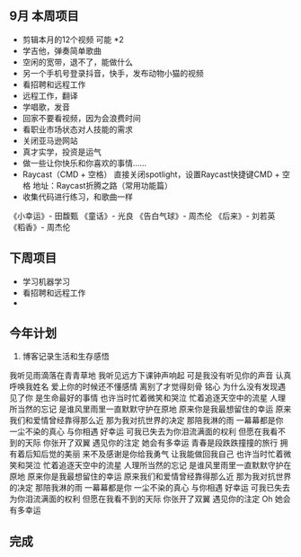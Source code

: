 ## 9月 本周项目

- 剪辑本月的12个视频 可能 *2
- 学吉他，弹奏简单歌曲
- 空闲的宽带，退不了，能做什么
- 另一个手机号登录抖音，快手，发布动物小猫的视频
- 看招聘和远程工作
- 远程工作，翻译
- 学唱歌，发音
- 回家不要看视频，因为会浪费时间
- 看职业市场状态对人技能的需求
- 关闭亚马逊网站
- 真才实学，投资是运气
- 做一些让你快乐和你喜欢的事情......
- Raycast（CMD + 空格）
直接关闭spotlight，设置Raycast快捷键CMD + 空格
地址：Raycast折腾之路（常用功能篇）
- 收集代码进行练习，和歌曲一样

《小幸运》- 田馥甄
《童话》- 光良
《告白气球》- 周杰伦
《后来》- 刘若英
《稻香》- 周杰伦

## 下周项目
- 学习机器学习
- 看招聘和远程工作
-

## 今年计划

1. 博客记录生活和生存感悟


我听见雨滴落在青青草地
我听见远方下课钟声响起
可是我没有听见你的声音
认真 呼唤我姓名
爱上你的时候还不懂感情
离别了才觉得刻骨 铭心
为什么没有发现遇见了你
是生命最好的事情
也许当时忙着微笑和哭泣
忙着追逐天空中的流星
人理所当然的忘记
是谁风里雨里一直默默守护在原地
原来你是我最想留住的幸运
原来我们和爱情曾经靠得那么近
那为我对抗世界的决定
那陪我淋的雨
一幕幕都是你 一尘不染的真心
与你相遇 好幸运
可我已失去为你泪流满面的权利
但愿在我看不到的天际
你张开了双翼
遇见你的注定 她会有多幸运
青春是段跌跌撞撞的旅行
拥有着后知后觉的美丽
来不及感谢是你给我勇气
让我能做回我自己
也许当时忙着微笑和哭泣
忙着追逐天空中的流星
人理所当然的忘记
是谁风里雨里一直默默守护在原地
原来你是我最想留住的幸运
原来我们和爱情曾经靠得那么近
那为我对抗世界的决定
那陪我淋的雨
一幕幕都是你 一尘不染的真心
与你相遇 好幸运
可我已失去为你泪流满面的权利
但愿在我看不到的天际
你张开了双翼
遇见你的注定
Oh 她会有多幸运 
## 完成

<!-- - 安装 v2ray 服务器 -->
<!-- - edge 侧边栏 网页 没法调用插件，处理不了 -->